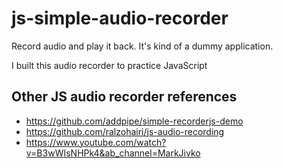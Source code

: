 # js-simple-audio-recorder
Record audio and play it back. It's kind of a dummy application.

I built this audio recorder to practice JavaScript

## Other JS audio recorder references
- https://github.com/addpipe/simple-recorderjs-demo
- https://github.com/ralzohairi/js-audio-recording
- https://www.youtube.com/watch?v=B3wWIsNHPk4&ab_channel=MarkJivko
